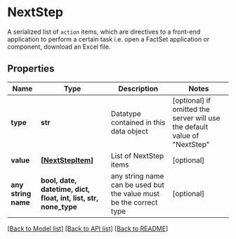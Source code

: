 # NextStep

A serialized list of `action` items, which are directives to a front-end application to perform a certain task i.e. open a FactSet application or component, download an Excel file. 

## Properties
Name | Type | Description | Notes
------------ | ------------- | ------------- | -------------
**type** | **str** | Datatype contained in this data object | [optional]  if omitted the server will use the default value of "NextStep"
**value** | [**[NextStepItem]**](NextStepItem.md) | List of NextStep items | [optional] 
**any string name** | **bool, date, datetime, dict, float, int, list, str, none_type** | any string name can be used but the value must be the correct type | [optional]

[[Back to Model list]](../README.md#documentation-for-models) [[Back to API list]](../README.md#documentation-for-api-endpoints) [[Back to README]](../README.md)


